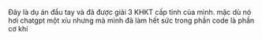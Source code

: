 Đây là dụ án đầu tay và đã được giải 3 KHKT cấp tỉnh của mình. mặc dù nó hơi chatgpt một xíu nhưng mà mình đã làm hết sức trong phần code là phần cơ khí 
